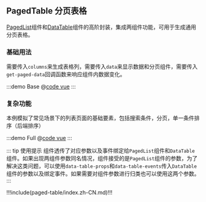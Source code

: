 ## PagedTable 分页表格

[PagedList](./paged-list)组件和[DataTable](./data-table)组件的高阶封装，集成两组件功能，可用于生成通用分页表格。

### 基础用法

需要传入`columns`来生成表格列，需要传入`data`来显示数据和分页组件，需要传入`get-paged-data`回调函数来响应组件内数据变化。

:::demo Base
@[code vue](@demo/paged-table/Base.vue)
:::


### 复杂功能

本例模拟了常见场景下的列表页面的基础要素，包括搜索条件，分页，单一条件排序（后端排序）

:::demo Full
@[code vue](@demo/paged-table/Full.vue)
:::

::: tip 使用提示
组件透传了对应参数以及事件绑定给`PagedList`组件和`DataTable`组件。如果出现两组件参数同名情况，组件接受的是`PagedList`组件的参数，为了解决这类问题，可以使用`data-table-props`和`data-table-events`传入`DataTable`组件的参数以及绑定事件。如果需要对组件参数进行归类也可以使用这两个参数。
:::

 !!!include(paged-table/index.zh-CN.md)!!!